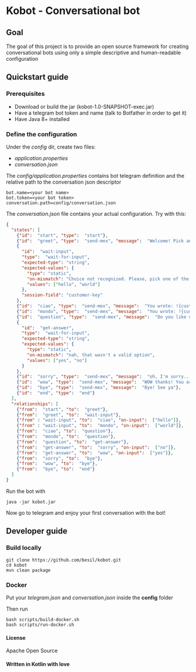 # Kobot - Conversational bot

## Goal
The goal of this project is to provide an open source framework 
for creating conversational bots using only a simple descriptive
and human-readable configuration

## Quickstart guide
### Prerequisites
* Download or build the jar (kobot-1.0-SNAPSHOT-exec.jar)
* Have a telegram bot token and name (talk to Botfather in order to get it)
* Have Java 8+ installed

### Define the configuration
Under the *config* dir, create two files:
* *application.properties*
* *conversation.json*

The *config/application.properties* contains bot telegram definition and the
relative path to the conversation json descriptor
```properties
bot.name=<your bot name>
bot.token=<your bot token>
conversation.path=config/conversation.json
```

The *conversation.json* file contains your actual configuration.
Try with this:

```json
{
  "states": [
    {"id":  "start", "type":  "start"},
    {"id":  "greet", "type":  "send-mex", "message":  "Welcome! Pick an option"},
    {
      "id":  "wait-input",
      "type":  "wait-for-input",
      "expected-type": "string",
      "expected-values": {
        "type": "static",
        "on-mismatch": "Choice not recognized. Please, pick one of the following only",
        "values": ["hello", "world"]
      },
      "session-field": "customer-key"
    },
    {"id":  "ciao", "type":  "send-mex", "message":  "You wrote: !{customer-key}. Hello to you!"},
    {"id":  "mondo", "type":  "send-mex", "message":  "You wrote: !{customer-key}. Did you say word? Hello world!!"},
    {"id":  "question", "type":  "send-mex", "message":  "Do you like me?"},
    {
      "id":  "get-answer",
      "type":  "wait-for-input",
      "expected-type": "string",
      "expected-values": {
        "type": "static",
        "on-mismatch": "nah, that wasn't a valid option",
        "values": ["yes", "no"]
      }
    },
    {"id":  "sorry", "type":  "send-mex", "message":  "oh, I'm sorry... I'll try to do better"},
    {"id":  "wow", "type":  "send-mex", "message":  "WOW thanks! You are awesome too! <3"},
    {"id":  "bye", "type":  "send-mex", "message":  "Bye! See ya"},
    {"id":  "end", "type":  "end"}
  ],
  "relationships": [
    {"from":  "start", "to":  "greet"},
    {"from":  "greet", "to":  "wait-input"},
    {"from" : "wait-input", "to":  "ciao", "on-input":  ["hello"]},
    {"from" : "wait-input", "to":  "mondo", "on-input":  ["world"]},
    {"from":  "ciao", "to":  "question"},
    {"from":  "mondo", "to":  "question"},
    {"from":  "question", "to":  "get-answer"},
    {"from":  "get-answer", "to":  "sorry", "on-input":  ["no"]},
    {"from":  "get-answer", "to":  "wow", "on-input":  ["yes"]},
    {"from":  "sorry", "to":  "bye"},
    {"from":  "wow", "to":  "bye"},
    {"from":  "bye", "to":  "end"}
  ]
}
```

Run the bot with
```shell script
java -jar kobot.jar
```

Now go to telegram and enjoy your first conversation with the bot!


## Developer guide

### Build locally
```shell script
git clone https://github.com/besil/kobot.git
cd kobot
mvn clean package
``` 

### Docker
Put your *telegram.json* and *conversation.json* inside the **config** folder

Then run
```shell script
bash scripts/build-docker.sh
bash scripts/run-docker.sh
``` 

#### License
Apache Open Source
#### Written in Kotlin with love

